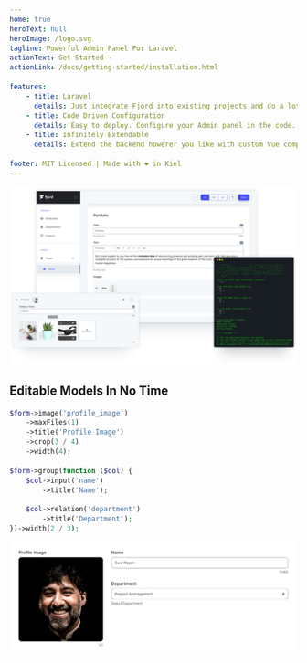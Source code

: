 ```yaml
---
home: true
heroText: null
heroImage: /logo.svg
tagline: Powerful Admin Panel For Laravel
actionText: Get Started →
actionLink: /docs/getting-started/installation.html

features:
    - title: Laravel
      details: Just integrate Fjord into existing projects and do a lot with little learning using your knowledge about Laravel standards.
    - title: Code Driven Configuration
      details: Easy to deploy. Configure your Admin panel in the code.
    - title: Infinitely Extendable
      details: Extend the backend howerer you like with custom Vue components and packages.

footer: MIT Licensed | Made with ❤️ in Kiel
---
```


![Fjord Interface](./fjord_preview.png 'Fjord Interface')

## Editable Models In No Time

```php
$form->image('profile_image')
    ->maxFiles(1)
    ->title('Profile Image')
    ->crop(3 / 4)
    ->width(4);

$form->group(function ($col) {
    $col->input('name')
        ->title('Name');

    $col->relation('department')
        ->title('Department');
})->width(2 / 3);
```

![Fjord Interface](./example_form.png 'Fjord Interface')
